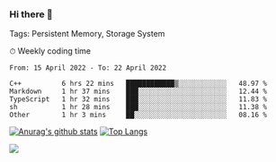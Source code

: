 ### Hi there 👋

Tags: Persistent Memory, Storage System

<!--

[![Anurag's github stats](https://github-readme-stats.vercel.app/api?username=wwyf)](https://github.com/anuraghazra/github-readme-stats)

[![Anurag's github stats](https://github-readme-stats.vercel.app/api?username=wwyf&count_private=true)](https://github.com/anuraghazra/github-readme-stats)


[![Top Langs](https://github-readme-stats.vercel.app/api/top-langs/?username=wwyf&count_private=true&&hide=jupyter%20notebook,html)](https://github.com/anuraghazra/github-readme-stats)



-->


⏱ Weekly coding time

<!--START_SECTION:waka-->

```text
From: 15 April 2022 - To: 22 April 2022

C++          6 hrs 22 mins   ████████████▒░░░░░░░░░░░░   48.97 %
Markdown     1 hr 37 mins    ███░░░░░░░░░░░░░░░░░░░░░░   12.44 %
TypeScript   1 hr 32 mins    ███░░░░░░░░░░░░░░░░░░░░░░   11.83 %
sh           1 hr 28 mins    ███░░░░░░░░░░░░░░░░░░░░░░   11.38 %
Other        1 hr 3 mins     ██░░░░░░░░░░░░░░░░░░░░░░░   08.16 %
```

<!--END_SECTION:waka-->



[![Anurag's github stats](https://github-readme-stats.vercel.app/api?username=wwyf&count_private=true&show_icons=true&hide_border=true)](https://github.com/anuraghazra/github-readme-stats) [![Top Langs](https://github-readme-stats.vercel.app/api/top-langs/?username=wwyf&count_private=true&hide=jupyter%20notebook,html,OpenEdge%20ABL&langs_count=10&layout=compact&hide_border=true)](https://github.com/anuraghazra/github-readme-stats)

<!--

[![willianrod's wakatime stats](https://github-readme-stats.vercel.app/api/wakatime?username=wwyf)](https://github.com/anuraghazra/github-readme-stats)


-->

![](https://hit.yhype.me/github/profile?user_id=23121291)
